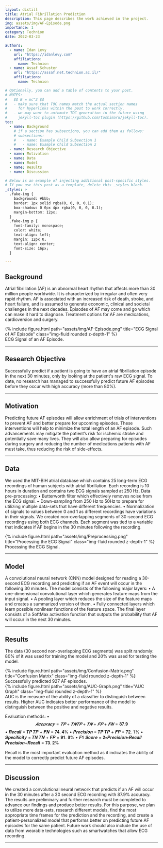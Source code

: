 ```yaml
---
layout: distill
title: Atrial Fibrillation Prediction
description: This page describes the work achieved in the project.
img: assets/img/AF-Episode.png
importance: 1
category: Technion
date: 2022-03-23

authors:
  - name: Idan Levy
    url: "https://idanlevy.com"
    affiliations:
      name: Technion
  - name: Assaf Schuster
    url: "https://assaf.net.technion.ac.il/"
    affiliations:
      name: Technion

# Optionally, you can add a table of contents to your post.
# NOTES:
#   $$ E = mc^2 $$
#   - make sure that TOC names match the actual section names
#     for hyperlinks within the post to work correctly.
#   - we may want to automate TOC generation in the future using
#     jekyll-toc plugin (https://github.com/toshimaru/jekyll-toc).
toc:
  - name: Background
    # if a section has subsections, you can add them as follows:
    # subsections:
    #   - name: Example Child Subsection 1
    #   - name: Example Child Subsection 2
  - name: Research Objective
  - name: Motivation
  - name: Data
  - name: Model
  - name: Results
  - name: Discussion

# Below is an example of injecting additional post-specific styles.
# If you use this post as a template, delete this _styles block.
_styles: >
  .fake-img {
    background: #bbb;
    border: 1px solid rgba(0, 0, 0, 0.1);
    box-shadow: 0 0px 4px rgba(0, 0, 0, 0.1);
    margin-bottom: 12px;
  }
  .fake-img p {
    font-family: monospace;
    color: white;
    text-align: left;
    margin: 12px 0;
    text-align: center;
    font-size: 16px;
  }

---
```


## Background

Atrial fibrillation (AF) is an abnormal heart rhythm that affects more than 30 million
people worldwide. It is characterized by irregular and often very rapid rhythm.
AF is associated with an increased risk of death, stroke, and heart failure, and is
assumed to generate economic, clinical and societal challenges in the next decades.
Episodes of AF may come and go which can make it hard to diagnose. Treatment
options for AF are medications, cardioversion and surgery.

<div class="row">
    <div class="col-sm mt-3 mt-md-0">
        {% include figure.html path="assets/img/AF-Episode.png" title="ECG Signal of AF Episode" class="img-fluid rounded z-depth-1" %}
    </div>
</div>
<div class="caption">
    ECG Signal of an AF Episode.
</div>

***

## Research Objective

Successfully predict if a patient is going to have an atrial fibrillation episode in the
next 30 minutes, only by looking at the patient's raw ECG signal.
To date, no research has managed to successfully predict future AF episodes before
they occur with high accuracy (more than 80%).

***

## Motivation

Predicting future AF episodes will allow enrichment of trials of interventions to
prevent AF and better prepare for upcoming episodes. These interventions will help
to minimize the total length of an AF episode.
Such advancements may mitigate the patient’s risk for ischemic stroke and
potentially save many lives. They will also allow preparing for episodes during
surgery and reducing the number of medications patients with AF must take, thus
reducing the risk of side-effects.

***

## Data

We used the MIT-BIH atrial database which contains 25 long-term ECG recordings of
human subjects with atrial fibrillation. Each recording is 10 hours in duration and
contains two ECG signals sampled at 250 Hz.
Data pre-processing:
    • Butterworth filter which effectively removes noise from the ECG signal.
    • Down-sampling from 250 Hz to 50Hz to prepare for utilizing multiple data-sets
    that have different frequencies.
    • Normalization of signals to values between 0 and 1 as different recordings have
    variations in their signals.
We created non-overlapping segments of 30-second ECG recordings using both ECG
channels. Each segment was tied to a variable that indicates if AF begins in the 30
minutes following the recording.

<div class="row">
    <div class="col-sm mt-3 mt-md-0">
        {% include figure.html path="assets/img/Preprocessing.png" title="Processing the ECG Signal" class="img-fluid rounded z-depth-1" %}
    </div>
</div>
<div class="caption">
    Processing the ECG Signal.
</div>

***

## Model

A convolutional neural network (CNN) model designed for reading a 30-second ECG
recording and predicting if an AF event will occur in the following 30 minutes.
The model consists of the following major layers:
• A one-dimensional convolutional layer which generates feature maps from the
input signal.
• A pooling layer which reduces the size of the feature maps and creates a
summarized version of them.
• Fully connected layers which learn possible nonlinear functions of the feature
space.
The final layer consists of a SoftMax activation function that outputs the probability
that AF will occur in the next 30 minutes.

***

## Results

The data (30 second non-overlapping ECG segments) was split randomly: 80% of it
was used for training the model and 20% was used for testing the model.

<div class="row">
    <div class="col-sm mt-3 mt-md-0">
        {% include figure.html path="assets/img/Confusion-Matrix.png" title="Confusion Matrix" class="img-fluid rounded z-depth-1" %}
    </div>
</div>
<div class="caption">
    Successfully predicted 927 AF episodes.
</div>


<div class="row">
    <div class="col-sm mt-3 mt-md-0">
        {% include figure.html path="assets/img/AUC-Graph.png" title="AUC Graph" class="img-fluid rounded z-depth-1" %}
    </div>
</div>
<div class="caption">
    AUC is the measure of the ability of a classifier to distinguish between results.
    Higher AUC indicates better performance of the model to distinguish between the
    positive and negative results.
</div>

Evaluation methods:
• $$𝑨𝒄𝒄𝒖𝒓𝒂𝒄𝒚 = 𝑻𝑷 + 𝑻𝑵 𝑻𝑷 + 𝑻𝑵 + 𝑭𝑷 + 𝑭𝑵 = 𝟖𝟕. 𝟗% $$
• 𝑹𝒆𝒄𝒂𝒍𝒍 =
𝑻𝑷
𝑻𝑷 + 𝑭𝑵
= 𝟕𝟒. 𝟒%
• 𝑷𝒓𝒆𝒄𝒊𝒔𝒊𝒐𝒏 =
𝑻𝑷
𝑻𝑷 + 𝑭𝑷
= 𝟕𝟐. 𝟏%
• 𝑺𝒑𝒆𝒄𝒊𝒇𝒊𝒄𝒊𝒕𝒚 =
𝑻𝑵
𝑻𝑵 + 𝑭𝑷
= 𝟗𝟏. 𝟖%
• 𝑭𝟏 𝑺𝒄𝒐𝒓𝒆 =
𝟐∗𝑷𝒓𝒆𝒄𝒊𝒔𝒊𝒐𝒏∗𝑹𝒆𝒄𝒂𝒍𝒍
𝑷𝒓𝒆𝒄𝒊𝒔𝒊𝒐𝒏+𝑹𝒆𝒄𝒂𝒍𝒍
= 𝟕𝟑. 𝟐%

Recall is the most important evaluation method as it indicates the ability of the
model to correctly predict future AF episodes.

***

## Discussion

We created a convolutional neural network that predicts if an AF will occur in the 30
minutes after a 30 second ECG recording with 87.9% accuracy. The results are
preliminary and further research must be completed to advance our findings and
produce better results.
For this purpose, we plan to utilize more data-sets, research different models, find
the most appropriate time frames for the prediction and the recording, and create a
patient-personalized model that performs better on predicting future AF episodes
for the same patient.
Future work should also include the use of data from wearable technologies such as
smartwatches that allow ECG recording.

***